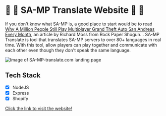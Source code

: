 # 🚀 🎉 SA-MP Translate Website 🚀 🎉

If you don't know what SA-MP is, a good place to start would be to read [Why A Million People Still Play Multiplayer Grand Theft Auto San Andreas Every Month](https://www.rockpapershotgun.com/2016/09/15/why-a-million-people-still-play-multiplayer-grand-theft-auto-san-andreas-every-month/ "Article"), an article by Richard Moss from Rock Paper Shogun.
.
SA-MP Translate is tool that translates SA-MP servers to over 80+ languages in real time. With this tool, allow players can play together and communicate with each other even though they don't speak the same language.

![Image of SA-MP-translate.com landing page](https://imgur.com/HF34z6x.png)

## Tech Stack
- [x] NodeJS
- [x] Express
- [x] Shopify

[Click the link to visit the website!](https://www.sa-mp-translate.com/ "SA-MP-Translate's Homepage")

